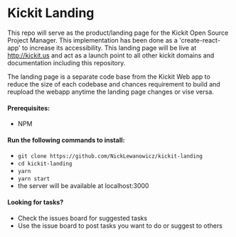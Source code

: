 # Kickit Landing
This repo will serve as the product/landing page for the Kickit Open Source Project Manager. This implementation has been done as a 'create-react-app' to increase its accessibility. This landing page will be live at http://kickit.us and act as a launch point to all other kickit domains and documentation including this repository.

The landing page is a separate code base from the Kickit Web app to reduce the size of each codebase and chances requirement to build and reupload the webapp anytime the landing page changes or vise versa.

#### Prerequisites:
- NPM

#### Run the following commands to install:

- `git clone https://github.com/NickLewanowicz/kickit-landing`
- `cd kickit-landing`
- `yarn`
- `yarn start`
- the server will be available at localhost:3000

#### Looking for tasks?

- Check the issues board for suggested tasks
- Use the issue board to post tasks you want to do or suggest to others

